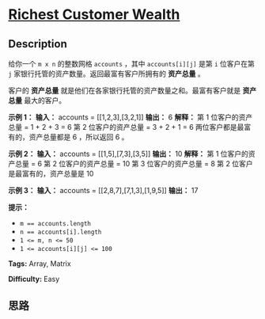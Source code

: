 # [Richest Customer Wealth][title]

## Description

给你一个 `m x n` 的整数网格 `accounts` ，其中 `accounts[i][j]` 是第 `i​​​​​​​​​​​​` 位客户在第
`j` 家银行托管的资产数量。返回最富有客户所拥有的 **资产总量** 。

客户的 **资产总量** 就是他们在各家银行托管的资产数量之和。最富有客户就是 **资产总量** 最大的客户。

**示例 1：**
            **输入：** accounts = [[1,2,3],[3,2,1]]    **输出：** 6    **解释：**    第 1 位客户的资产总量 = 1 + 2 + 3 = 6    第 2 位客户的资产总量 = 3 + 2 + 1 = 6    两位客户都是最富有的，资产总量都是 6 ，所以返回 6 。    

**示例 2：**
            **输入：** accounts = [[1,5],[7,3],[3,5]]    **输出：** 10    **解释：**    第 1 位客户的资产总量 = 6    第 2 位客户的资产总量 = 10     第 3 位客户的资产总量 = 8    第 2 位客户是最富有的，资产总量是 10

**示例 3：**
            **输入：** accounts = [[2,8,7],[7,1,3],[1,9,5]]    **输出：** 17    

**提示：**

  * `m == accounts.length`
  * `n == accounts[i].length`
  * `1 <= m, n <= 50`
  * `1 <= accounts[i][j] <= 100`


**Tags:** Array, Matrix

**Difficulty:** Easy

## 思路

[title]: https://leetcode-cn.com/problems/richest-customer-wealth
